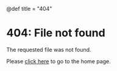 @def title = "404"

# 404: File not found

The requested file was not found.

Please [click here](/) to go to the home page.
